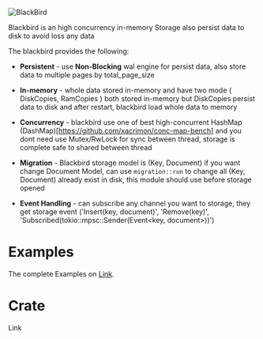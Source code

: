 
![BlackBird](https://github.com/Rustixir/BlackBird/blob/master/New%20Project.png)



Blackbird is an high concurrency in-memory Storage also 
persist data to disk to avoid loss any data


The blackbird provides the following:

* **Persistent** - use **Non-Blocking** wal engine for persist data, 
  also store data to multiple pages by total_page_size
  


* **In-memory** - whole data stored in-memory and have two mode ( DiskCopies, RamCopies )
  both stored in-memory but DiskCopies persist data to disk and
  after restart, blackbird load whole data to memory 



* **Concurrency** - blackbird use one of best high-concurrent HashMap (DashMap)[https://github.com/xacrimon/conc-map-bench]
  and you dont need use Mutex/RwLock for sync between thread,
  storage is complete safe to shared between thread




* **Migration** - Blackbird storage model is (Key, Document)
  if you want change Document Model, can use `migration::run` to change all (Key, Document)
  already exist in disk, this module should use before storage opened




* **Event Handling** - can subscribe any channel you want to storage, they
  get storage event ('Insert(key, document)', 'Remove(key)', 'Subscribed(tokio::mpsc::Sender(Event<key, document>))')
 


Examples
=============

The complete Examples on [Link](https://github.com/Rustixir/blackbird/tree/main/example).



Crate
=============
Link []()
